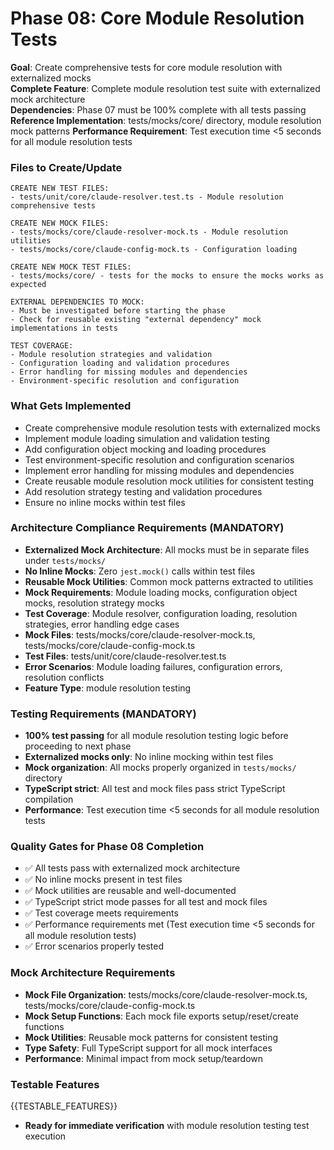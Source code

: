 # Phase 08: Core Module Resolution Tests

**Goal**: Create comprehensive tests for core module resolution with externalized mocks  
**Complete Feature**: Complete module resolution test suite with externalized mock architecture  
**Dependencies**: Phase 07 must be 100% complete with all tests passing
**Reference Implementation**: tests/mocks/core/ directory, module resolution mock patterns
**Performance Requirement**: Test execution time <5 seconds for all module resolution tests

### Files to Create/Update

```
CREATE NEW TEST FILES:
- tests/unit/core/claude-resolver.test.ts - Module resolution comprehensive tests

CREATE NEW MOCK FILES:
- tests/mocks/core/claude-resolver-mock.ts - Module resolution utilities
- tests/mocks/core/claude-config-mock.ts - Configuration loading

CREATE NEW MOCK TEST FILES:
- tests/mocks/core/ - tests for the mocks to ensure the mocks works as expected

EXTERNAL DEPENDENCIES TO MOCK:
- Must be investigated before starting the phase
- Check for reusable existing "external dependency" mock implementations in tests

TEST COVERAGE:
- Module resolution strategies and validation
- Configuration loading and validation procedures
- Error handling for missing modules and dependencies
- Environment-specific resolution and configuration
```

### What Gets Implemented

- Create comprehensive module resolution tests with externalized mocks
- Implement module loading simulation and validation testing
- Add configuration object mocking and loading procedures
- Test environment-specific resolution and configuration scenarios
- Implement error handling for missing modules and dependencies
- Create reusable module resolution mock utilities for consistent testing
- Add resolution strategy testing and validation procedures
- Ensure no inline mocks within test files

### Architecture Compliance Requirements (MANDATORY)

- **Externalized Mock Architecture**: All mocks must be in separate files under `tests/mocks/`
- **No Inline Mocks**: Zero `jest.mock()` calls within test files
- **Reusable Mock Utilities**: Common mock patterns extracted to utilities
- **Mock Requirements**: Module loading mocks, configuration object mocks, resolution strategy mocks
- **Test Coverage**: Module resolver, configuration loading, resolution strategies, error handling edge cases
- **Mock Files**: tests/mocks/core/claude-resolver-mock.ts, tests/mocks/core/claude-config-mock.ts
- **Test Files**: tests/unit/core/claude-resolver.test.ts
- **Error Scenarios**: Module loading failures, configuration errors, resolution conflicts
- **Feature Type**: module resolution testing

### Testing Requirements (MANDATORY)

- **100% test passing** for all module resolution testing logic before proceeding to next phase
- **Externalized mocks only**: No inline mocking within test files
- **Mock organization**: All mocks properly organized in `tests/mocks/` directory
- **TypeScript strict**: All test and mock files pass strict TypeScript compilation
- **Performance**: Test execution time <5 seconds for all module resolution tests

### Quality Gates for Phase 08 Completion

- ✅ All tests pass with externalized mock architecture
- ✅ No inline mocks present in test files
- ✅ Mock utilities are reusable and well-documented
- ✅ TypeScript strict mode passes for all test and mock files
- ✅ Test coverage meets requirements
- ✅ Performance requirements met (Test execution time <5 seconds for all module resolution tests)
- ✅ Error scenarios properly tested

### Mock Architecture Requirements

- **Mock File Organization**: tests/mocks/core/claude-resolver-mock.ts, tests/mocks/core/claude-config-mock.ts
- **Mock Setup Functions**: Each mock file exports setup/reset/create functions
- **Mock Utilities**: Reusable mock patterns for consistent testing
- **Type Safety**: Full TypeScript support for all mock interfaces
- **Performance**: Minimal impact from mock setup/teardown

### Testable Features

{{TESTABLE_FEATURES}}

- **Ready for immediate verification** with module resolution testing test execution
